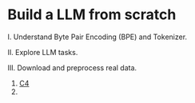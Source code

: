 # Build a LLM from scratch

I. Understand Byte Pair Encoding (BPE) and Tokenizer.

II. Explore LLM tasks.

III. Download and preprocess real data.

1. [C4](https://huggingface.co/datasets/allenai/c4)
2. 
